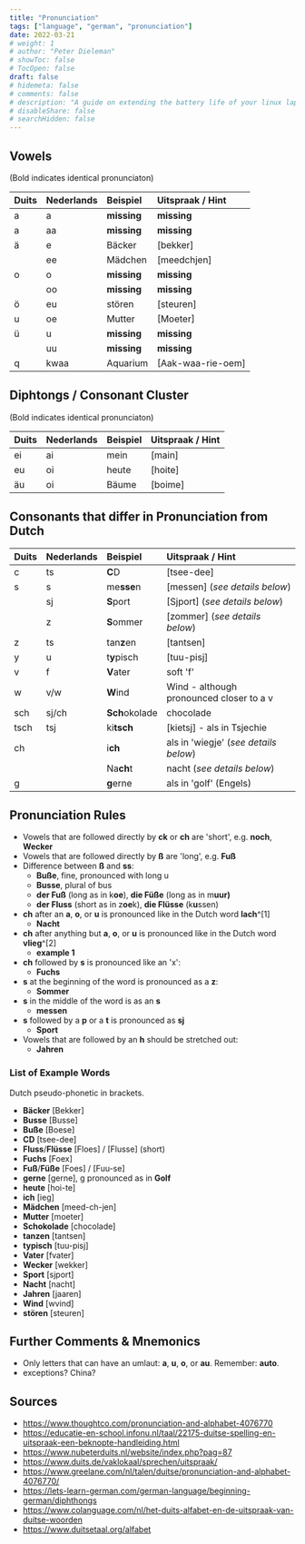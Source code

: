 ```yaml
---
title: "Pronunciation"
tags: ["language", "german", "pronunciation"]
date: 2022-03-21
# weight: 1
# author: "Peter Dieleman"
# showToc: false
# TocOpen: false
draft: false
# hidemeta: false
# comments: false
# description: "A guide on extending the battery life of your linux laptop"
# disableShare: false
# searchHidden: false
---
```


## Vowels

(Bold indicates identical pronunciaton)

| Duits | Nederlands | Beispiel    | Uitspraak / Hint  |
| :---- | :--------- | :---------- | :---------------- |
| a     | a          | **missing** | **missing**       |
| a     | aa         | **missing** | **missing**       |
| ä     | e          | Bäcker      | [bekker]          |
|       | ee         | Mädchen     | [meedchjen]       |
| o     | o          | **missing** | **missing**       |
|       | oo         | **missing** | **missing**       |
| ö     | eu         | stören      | [steuren]         |
| u     | oe         | Mutter      | [Moeter]          |
| ü     | u          | **missing** | **missing**       |
|       | uu         | **missing** | **missing**       |
| q     | kwaa       | Aquarium    | [Aak-waa-rie-oem] |

## Diphtongs / Consonant Cluster

(Bold indicates identical pronunciaton)

| Duits | Nederlands | Beispiel | Uitspraak / Hint |
| :---- | :--------- | :------- | :--------------- |
| ei    | ai         | mein     | [main]           |
| eu    | oi         | heute    | [hoite]          |
| äu    | oi         | Bäume    | [boime]          |


## Consonants that differ in Pronunciation from Dutch


| Duits | Nederlands | Beispiel       | Uitspraak / Hint                         |
| :---- | :--------- | :------------- | :--------------------------------------- |
| c     | ts         | **C**D         | [tsee-dee]                               |
| s     | s          | me**sse**n     | [messen] (*see details below*)           |
|       | sj         | **S**port      | [Sjport] (*see details below*)           |
|       | z          | **S**ommer     | [zommer] (*see details below*)           |
| z     | ts         | tan**z**en     | [tantsen]                                |
| y     | u          | t**y**pisch    | [tuu-pisj]                                 |
| v     | f          | **V**ater      | soft 'f'                                 |
| w     | v/w        | **W**ind       | Wind - although pronounced closer to a v |
| sch   | sj/ch      | **Sch**okolade | chocolade                                |
| tsch  | tsj        | ki**tsch**     | [kietsj] - als in Tsjechie               |
| ch    |            | i**ch**        | als in 'wiegje' (*see details below*)    |
|       |            | Na**ch**t      | nacht  (*see details below*)             |
| g     |            | **g**erne      | als in 'golf' (Engels)                   |



## Pronunciation Rules

- Vowels that are followed directly by **ck** or **ch** are 'short', e.g. **noch**, **Wecker**
- Vowels that are followed directly by **ß** are  'long', e.g. **Fuß**
- Difference between **ß** and **ss**:
  - **Buße**, fine, pronounced with long u
  - **Busse**, plural of bus
  - **der Fuß** (long as in k**oe**), **die Füße** (long as in m**uur)**
  - **der Fluss** (short as in z**oe**k), **die Flüsse** (k**u**ssen)
- **ch** after an **a**, **o**, or **u** is pronounced like in the Dutch word **lach**^[1]
  - **Nacht**
- **ch** after anything but **a**, **o**, or **u** is pronounced like in the Dutch word **vlieg**^[2]
  - **example 1**
- **ch** followed by **s** is pronounced like an 'x':
  - **Fuchs**
- **s** at the beginning of the word is pronounced as a **z**:
  - **Sommer**
- **s** in the middle of the word is as an **s**
  - **messen**
- **s** followed by a **p** or a **t** is pronounced as **sj**
  - **Sport**
- Vowels that are followed by an **h** should be stretched out:
  - **Jahren**

### List of Example Words

Dutch pseudo-phonetic in brackets.

- **Bäcker** [Bekker]
- **Busse** [Busse]
- **Buße** [Boese]
- **CD** [tsee-dee]
- **Fluss**/**Flüsse** [Floes] / [Flusse] (short)
- **Fuchs** [Foex]
- **Fuß**/**Füße** [Foes] / [Fuu-se]
- **gerne** [gerne], g pronounced as in **Golf**
- **heute** [hoi-te]
- **ich** [ieg]
- **Mädchen** [meed-ch-jen]
- **Mutter** [moeter]
- **Schokolade** [chocolade]
- **tanzen** [tantsen]
- **typisch** [tuu-pisj]
- **Vater** [fvater]
- **Wecker** [wekker]
- **Sport** [sjport]
- **Nacht** [nacht]
- **Jahren** [jaaren]
- **Wind** [wvind]
- **stören** [steuren]

## Further Comments & Mnemonics

- Only letters that can have an umlaut: **a**, **u**, **o**, or **au**. Remember: **auto**.
- exceptions? China? 

## Sources

- <https://www.thoughtco.com/pronunciation-and-alphabet-4076770>
- <https://educatie-en-school.infonu.nl/taal/22175-duitse-spelling-en-uitspraak-een-beknopte-handleiding.html>
- <https://www.nubeterduits.nl/website/index.php?pag=87>
- <https://www.duits.de/vaklokaal/sprechen/uitspraak/>
- <https://www.greelane.com/nl/talen/duitse/pronunciation-and-alphabet-4076770/>
- <https://lets-learn-german.com/german-language/beginning-german/diphthongs>
- <https://www.colanguage.com/nl/het-duits-alfabet-en-de-uitspraak-van-duitse-woorden>
- <https://www.duitsetaal.org/alfabet>

[^1]: aka Ach-laut 
[^2]: aka Ich-laut